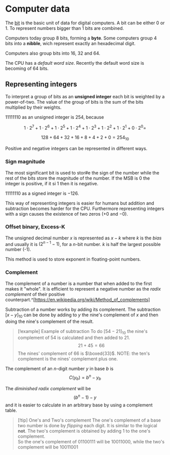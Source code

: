 # Computer data

The [bit](bit.md) is the basic unit of data for digital computers. A bit can be either $0$ or $1$. To represent numbers bigger than $1$ bits are combined.

Computers today group $8$ bits, forming a **byte**. Some computers group $4$ bits into a **nibble**, wich represent exactly an hexadecimal digit.

Computers also group bits into 16, 32 and 64.

The CPU has a *default word size*. Recently the default word size is becoming of 64 bits.

## Representing integers

To interpret a group of bits as an **unsigned integer** each bit is weighted by a power-of-two. The value of the group of bits is the sum of the bits multiplied by their weights.

$11111110$ as an unsigned integer is $254$, because

$$1\cdot2^7+1\cdot2^6+1\cdot2^5+1\cdot2^4+1\cdot2^3+1\cdot2^2+1\cdot2^1+0\cdot2^0=$$

$$128+64+32+16+8+4+2+0=254_{10}$$

Positive and negative integers can be represented in different ways.

### Sign magnitude

The most significant bit is used to stor#e the sign of the number while the rest of the bits store the magnitude of the number. If the MSB is $0$ the integer is positive, if it si $1$ then it is negative.

$11111110$ as a signed integer is $-126$.

This way of representing integers is easier for humans but addition and subtraction becomes harder for the CPU. Furthermore representing integers with a sign causes the existence of two zeros ($+0$ and $-0$).

### Offset binary, Excess-K

The unsigned decimal number $x$ is represented as $x-k$ where $k$ is the *bias* and usually it is $(2^{n-1}-1)$, for a $n$-bit number. $k$ is half the largest possible number (-1).

This method is used to store exponent in floating-point numbers.

### Complement

The complement of a number is a number that when added to the first makes it "whole". It is efficient to represent a negative number as the *radix complement* of their positive counterpart.^[https://en.wikipedia.org/wiki/Method_of_complements]

Subtraction of a number works by adding its complement. The subtraction $[x-y]_{10}$ can be done by adding to $y$ the nine's complement of $x$ and then doing the nine's complement of the result.

> [!example] Example of subtraction
> To do $[54-21]_{10}$ the nine's complement of $54$ is calculated and then added to $21$. $$21+45=66$$
> The nines' complement of $66$ is $\boxed{33}$.
> NOTE: the ten's complement is the nines' complement plus one.

The complement of an $n$-digit number $y$ in base $b$ is $$C(y_b)=b^n-y_b$$

The *diminished radix complement* will be $$(b^n-1)-y$$ and it is easier to calculate in an arbitrary base by using a complement table.

> [!tip] One's and Two's complement
> The one's complement of a base two number is done by *flipping* each digit. It is similar to the logical **not**.
> The two's complement is obtained by adding $1$ to the one's complement.<br>
> So the one's complement of $01100111$ will be $10011000$, while the two's complement will be $10011001$